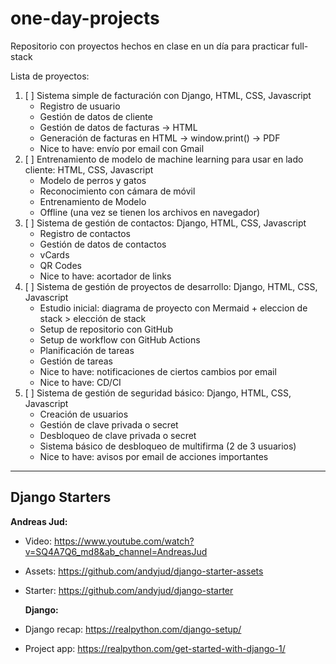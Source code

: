 # one-day-projects

Repositorio con proyectos hechos en clase en un día para practicar full-stack

Lista de proyectos:

1. [ ] Sistema simple de facturación con Django, HTML, CSS, Javascript
   - Registro de usuario
   - Gestión de datos de cliente
   - Gestión de datos de facturas -> HTML
   - Generación de facturas en HTML -> window.print() -> PDF
   - Nice to have: envío por email con Gmail
2. [ ] Entrenamiento de modelo de machine learning para usar en lado cliente: HTML, CSS, Javascript
   - Modelo de perros y gatos
   - Reconocimiento con cámara de móvil
   - Entrenamiento de Modelo
   - Offline (una vez se tienen los archivos en navegador)
3. [ ] Sistema de gestión de contactos: Django, HTML, CSS, Javascript
   - Registro de contactos
   - Gestión de datos de contactos
   - vCards
   - QR Codes
   - Nice to have: acortador de links
4. [ ] Sistema de gestión de proyectos de desarrollo: Django, HTML, CSS, Javascript
   - Estudio inicial: diagrama de proyecto con Mermaid + eleccion de stack > elección de stack
   - Setup de repositorio con GitHub
   - Setup de workflow con GitHub Actions
   - Planificación de tareas
   - Gestión de tareas
   - Nice to have: notificaciones de ciertos cambios por email
   - Nice to have: CD/CI
5. [ ] Sistema de gestión de seguridad básico: Django, HTML, CSS, Javascript
   - Creación de usuarios
   - Gestión de clave privada o secret
   - Desbloqueo de clave privada o secret
   - Sistema básico de desbloqueo de multifirma (2 de 3 usuarios)
   - Nice to have: avisos por email de acciones importantes

---

## Django Starters

   **Andreas Jud:**
 - Video: https://www.youtube.com/watch?v=SQ4A7Q6_md8&ab_channel=AndreasJud
 - Assets: https://github.com/andyjud/django-starter-assets
 - Starter: https://github.com/andyjud/django-starter

   **Django:**
 - Django recap: https://realpython.com/django-setup/ 
 - Project app: https://realpython.com/get-started-with-django-1/
   